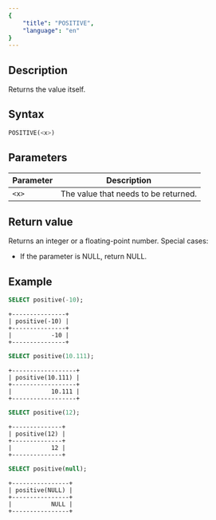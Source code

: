 ```yaml
---
{
    "title": "POSITIVE",
    "language": "en"
}
---
```


## Description

Returns the value itself.

## Syntax

```sql
POSITIVE(<x>)
```

## Parameters

| Parameter | Description |
|-----------|------------|
| `<x>`   | The value that needs to be returned. |

## Return value

Returns an integer or a floating-point number. Special cases:

- If the parameter is NULL, return NULL.

## Example

```sql
SELECT positive(-10);
```

```text
+---------------+
| positive(-10) |
+---------------+
|           -10 |
+---------------+
```

```sql
SELECT positive(10.111);
```

```text
+------------------+
| positive(10.111) |
+------------------+
|           10.111 |
+------------------+
```

```sql
SELECT positive(12);
```

```text
+--------------+
| positive(12) |
+--------------+
|           12 |
+--------------+
```

```sql
SELECT positive(null);
```

```text
+----------------+
| positive(NULL) |
+----------------+
|           NULL |
+----------------+
```